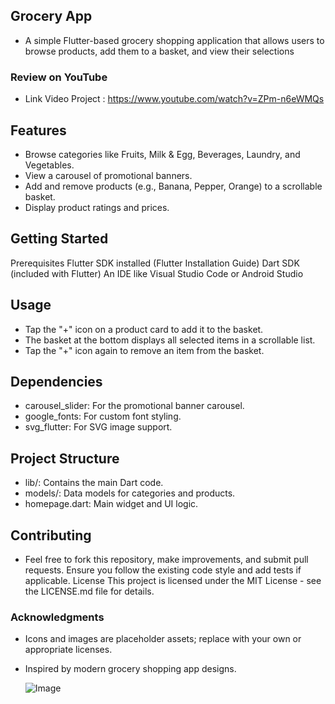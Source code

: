 ## Grocery App

- A simple Flutter-based grocery shopping application that allows users to browse products, add them to a basket, and view their selections
 ### Review on YouTube

 - Link Video Project :  https://www.youtube.com/watch?v=ZPm-n6eWMQs

## Features

- Browse categories like Fruits, Milk & Egg, Beverages, Laundry, and Vegetables.
- View a carousel of promotional banners.
- Add and remove products (e.g., Banana, Pepper, Orange) to a scrollable basket.
- Display product ratings and prices.

## Getting Started
Prerequisites
Flutter SDK installed (Flutter Installation Guide)
Dart SDK (included with Flutter)
An IDE like Visual Studio Code or Android Studio




## Usage

- Tap the "+" icon on a product card to add it to the basket.
- The basket at the bottom displays all selected items in a scrollable list.
- Tap the "+" icon again to remove an item from the basket.

## Dependencies

- carousel_slider: For the promotional banner carousel.
- google_fonts: For custom font styling.
- svg_flutter: For SVG image support.

## Project Structure

- lib/: Contains the main Dart code.
- models/: Data models for categories and products.
- homepage.dart: Main widget and UI logic.



## Contributing
- Feel free to fork this repository, make improvements, and submit pull requests. Ensure you follow the existing code style and add tests if applicable.
License
This project is licensed under the MIT License - see the LICENSE.md file for details.

### Acknowledgments

- Icons and images are placeholder assets; replace with your own or appropriate licenses.
- Inspired by modern grocery shopping app designs.

 
   
   ![Image](https://github.com/user-attachments/assets/2ef4da41-814d-44f1-a578-be8e1576a0d0)
